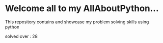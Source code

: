 # Welcome all to my AllAboutPython...
This repository contains and showcase my problem solving skills using python

solved over : 28
